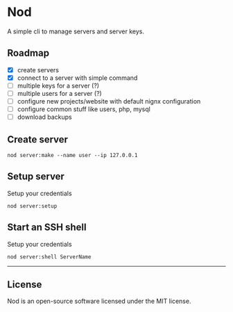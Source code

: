 # Nod
A simple cli to manage servers and server keys.

## Roadmap

- [x] create servers 
- [x] connect to a server with simple command
- [ ] multiple keys for a server (?)
- [ ] multiple users for a server (?)
- [ ] configure new projects/website with default nignx configuration
- [ ] configure common stuff like users, php, mysql
- [ ] download backups

## Create server
```
nod server:make --name user --ip 127.0.0.1
```

## Setup server
Setup your credentials
```
nod server:setup
```

## Start an SSH shell 
Setup your credentials
```
nod server:shell ServerName
```

------

## License

Nod is an open-source software licensed under the MIT license.

